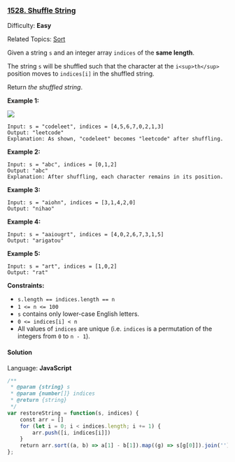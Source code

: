 ### [1528\. Shuffle String](https://leetcode.com/problems/shuffle-string/)

Difficulty: **Easy**  

Related Topics: [Sort](https://leetcode.com/tag/sort/)


Given a string `s` and an integer array `indices` of the **same length**.

The string `s` will be shuffled such that the character at the `i<sup>th</sup>` position moves to `indices[i]` in the shuffled string.

Return _the shuffled string_.

**Example 1:**

![](https://assets.leetcode.com/uploads/2020/07/09/q1.jpg)

```
Input: s = "codeleet", indices = [4,5,6,7,0,2,1,3]
Output: "leetcode"
Explanation: As shown, "codeleet" becomes "leetcode" after shuffling.
```

**Example 2:**

```
Input: s = "abc", indices = [0,1,2]
Output: "abc"
Explanation: After shuffling, each character remains in its position.
```

**Example 3:**

```
Input: s = "aiohn", indices = [3,1,4,2,0]
Output: "nihao"
```

**Example 4:**

```
Input: s = "aaiougrt", indices = [4,0,2,6,7,3,1,5]
Output: "arigatou"
```

**Example 5:**

```
Input: s = "art", indices = [1,0,2]
Output: "rat"
```

**Constraints:**

*   `s.length == indices.length == n`
*   `1 <= n <= 100`
*   `s` contains only lower-case English letters.
*   `0 <= indices[i] < n`
*   All values of `indices` are unique (i.e. `indices` is a permutation of the integers from `0` to `n - 1`).


#### Solution

Language: **JavaScript**

```javascript
/**
 * @param {string} s
 * @param {number[]} indices
 * @return {string}
 */
var restoreString = function(s, indices) {
    const arr = []
    for (let i = 0; i < indices.length; i += 1) {
        arr.push([i, indices[i]])
    }
    return arr.sort((a, b) => a[1] - b[1]).map((g) => s[g[0]]).join('')
};
```